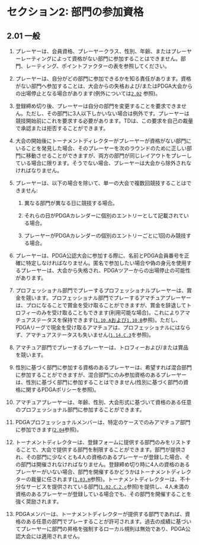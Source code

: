 # セクション2: 部門の参加資格

## 2.01 一般

1. プレーヤーは、会員資格、プレーヤークラス、性別、年齢、またはプレーヤーレーティングによって資格がない部門に参加することはできません。部門、レーティング、ポイントファクターの表を参照してください。

1. プレーヤーは、自分がどの部門に参加できるかを知る責任があります。資格がない部門へ参加することは、大会からの失格および/またはPDGA大会からの出場停止となる場合があります(例外については[`2.02`]() 参照)。

1. 登録締め切り後、プレーヤーは自分の部門を変更することを要求できません。ただし、その部門に3人以下しかいない場合は例外です。プレーヤーは競技開始前にこれを要求する必要があります。TDは、この要求を自己の裁量で承認または拒否することができます。

1. 大会の開始後にトーナメントディレクターがプレーヤーが資格がない部門にいることを発見した場合、そのプレーヤーを次のラウンドのために正しい部門に移動させることができますが、両方の部門が同じレイアウトをプレーしている場合に限ります。そうでない場合、プレーヤーは大会から除外されなければなりません。

1. プレーヤーは、以下の場合を除いて、単一の大会で複数回競技することはできません:

    1. 異なる部門が異なる日に競技する場合。

    1. それらの日がPDGAカレンダーに個別のエントリーとして記載されている場合。

    1. プレーヤーがPDGAカレンダーの個別のエントリーごとに1回のみ競技する場合。

1. プレーヤーは、PDGA公認大会に参加する際に、名前とPDGA会員番号を正確に特定しなければなりません。匿名で参加したい場合や偽の身元を使用するプレーヤーは、大会から失格され、PDGAツアーからの出場停止の可能性があります。

1. プロフェッショナル部門でプレーするプロフェッショナルプレーヤーは、賞金を競います。プロフェッショナル部門でプレーするアマチュアプレーヤーは、プロになることで賞金を受け取ることができますが、賞金を辞退してトロフィーのみを受け取ることもできます(利用可能な場合)。これによりアマチュアステータスを保持できます([`1.10.A`および`1.10.B`]()参照)。ただし、PDGAリーグで現金を受け取るアマチュアは、プロフェッショナルにはならず、アマチュアステータスも失いません([`1.14.C.3`]()を参照)。

1. アマチュア部門でプレーするプレーヤーは、トロフィーおよび/または賞品を競います。

1. 性別に基づく部門に参加する資格のあるプレーヤーは、希望すれば混合部門に参加することができますが、混合部門にのみ参加資格のあるプレーヤーは、性別に基づく部門に参加することはできません(性別に基づく部門の資格に関するPDGAポリシーを参照)。

1. アマチュアプレーヤーは、年齢、性別、大会形式に基づいて資格のある任意のプロフェッショナル部門に参加することができます。

1. PDGAプロフェッショナルメンバーは、特定のケースでのみアマチュア部門に参加できます([`2.04`]()参照)。

1. トーナメントディレクターは、登録フォームに提供する部門のみをリストすることで、大会で提供する部門を制限することができます。部門が提供され、その部門に少なくとも4人の資格のあるプレーヤーが登録した場合、その部門は開催されなければなりません。登録締め切り時に4人の資格のあるプレーヤーがいない場合、部門を開催するかどうかはトーナメントディレクターの裁量に任されます([`1.03.H`]()参照)。トーナメントディレクターは、不十分なサービスを提供されている部門([`1.02.C.2.c`]()参照)を提供し、4人未満の資格のあるプレーヤーが登録している場合でも、その部門を開催することを強く奨励されます。

1. PDGAメンバーは、トーナメントディレクターが提供する部門であれば、資格のある任意の部門でプレーすることが許可されます。過去の成績に基づいてプレーヤーに部門の昇格を強制するローカル規則は無効であり、PDGA公認大会には適用されません。
